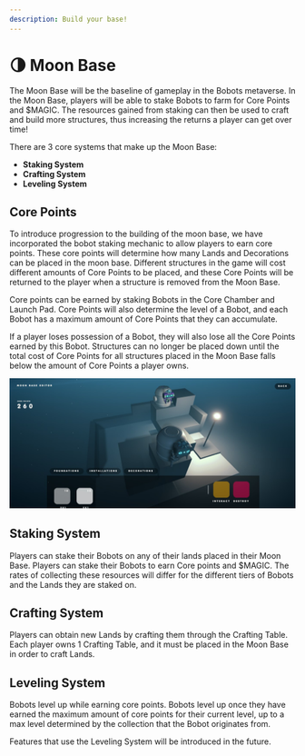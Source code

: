 ```yaml
---
description: Build your base!
---
```


# 🌗 Moon Base

The Moon Base will be the baseline of gameplay in the Bobots metaverse. In the Moon Base, players will be able to stake Bobots to farm for Core Points and $MAGIC. The resources gained from staking can then be used to craft and build more structures, thus increasing the returns a player can get over time!

There are 3 core systems that make up the Moon Base:&#x20;

* **Staking System**
* **Crafting System**
* **Leveling System**

## **Core Points** <a href="#core-points" id="core-points"></a>

To introduce progression to the building of the moon base, we have incorporated the bobot staking mechanic to allow players to earn core points. These core points will determine how many Lands and Decorations can be placed in the moon base. Different structures in the game will cost different amounts of Core Points to be placed, and these Core Points will be returned to the player when a structure is removed from the Moon Base.&#x20;

Core points can be earned by staking Bobots in the Core Chamber and Launch Pad. Core Points will also determine the level of a Bobot, and each Bobot has a maximum amount of Core Points that they can accumulate.&#x20;

If a player loses possession of a Bobot, they will also lose all the Core Points earned by this Bobot. Structures can no longer be placed down until the total cost of Core Points for all structures placed in the Moon Base falls below the amount of Core Points a player owns.

![Moon Base Prototype](../../.gitbook/assets/moonbase.jpg)

## Staking System

Players can stake their Bobots on any of their lands placed in their Moon Base. Players can stake their Bobots to earn Core points and $MAGIC. The rates of collecting these resources will differ for the different tiers of Bobots and the Lands they are staked on.

## Crafting System

Players can obtain new Lands by crafting them through the Crafting Table. Each player owns 1 Crafting Table, and it must be placed in the Moon Base in order to craft Lands.&#x20;

## Leveling System

Bobots level up while earning core points. Bobots level up once they have earned the maximum amount of core points for their current level, up to a max level determined by the collection that the Bobot originates from.&#x20;

Features that use the Leveling System will be introduced in the future.&#x20;
